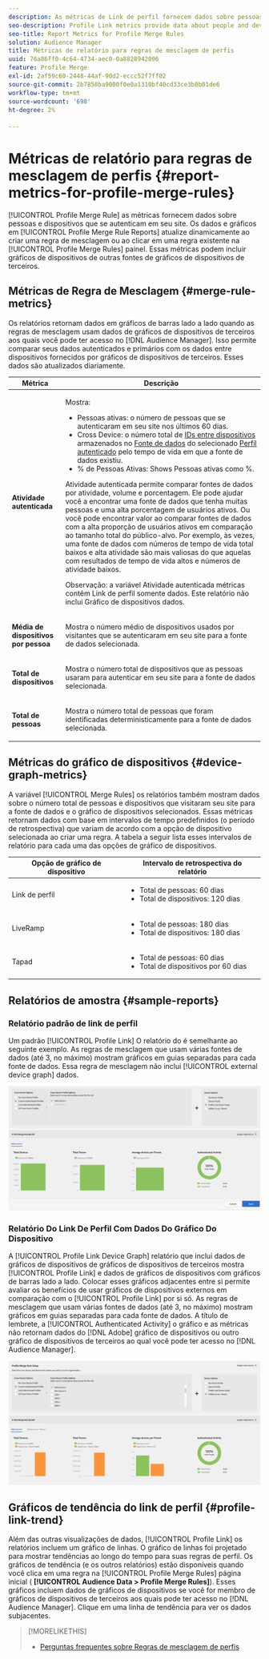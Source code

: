 ```yaml
---
description: As métricas de Link de perfil fornecem dados sobre pessoas e dispositivos que se autenticam em seu site. Os dados e gráficos no Link de perfil são atualizados dinamicamente à medida que você cria uma regra de mesclagem ou ao clicar em uma regra existente no painel Regras de mesclagem de perfil. Essas métricas podem incluir gráficos de dispositivos de outras fontes de gráficos de dispositivos de terceiros.
seo-description: Profile Link metrics provide data about people and devices that authenticate to your site. The data and graphs in Profile Link update dynamically as you create a merge rules or when you click an existing rule from the Profile Merge Rules dashboard. These metrics can include device graph from other third-party device graph sources.
seo-title: Report Metrics for Profile Merge Rules
solution: Audience Manager
title: Métricas de relatório para regras de mesclagem de perfis
uuid: 76a86ff0-4c64-4734-aec0-0a8828942096
feature: Profile Merge
exl-id: 2af59c60-2448-44af-90d2-eccc52f7ff02
source-git-commit: 2b7858ba9000f0e0a1310bf40cd33ce3b0b01de6
workflow-type: tm+mt
source-wordcount: '698'
ht-degree: 2%

---
```


# Métricas de relatório para regras de mesclagem de perfis {#report-metrics-for-profile-merge-rules}

[!UICONTROL Profile Merge Rule] as métricas fornecem dados sobre pessoas e dispositivos que se autenticam em seu site. Os dados e gráficos em [!UICONTROL Profile Merge Rule Reports] atualize dinamicamente ao criar uma regra de mesclagem ou ao clicar em uma regra existente na [!UICONTROL Profile Merge Rules] painel. Essas métricas podem incluir gráficos de dispositivos de outras fontes de gráficos de dispositivos de terceiros.

## Métricas de Regra de Mesclagem {#merge-rule-metrics}

Os relatórios retornam dados em gráficos de barras lado a lado quando as regras de mesclagem usam dados de gráficos de dispositivos de terceiros aos quais você pode ter acesso no [!DNL Audience Manager]. Isso permite comparar seus dados autenticados e primários com os dados entre dispositivos fornecidos por gráficos de dispositivos de terceiros. Esses dados são atualizados diariamente.

<table id="table_A7FB2F9804F84AC8A6DD05C0E6EE7555"> 
 <thead> 
  <tr> 
   <th colname="col1" class="entry"> Métrica </th> 
   <th colname="col2" class="entry"> Descrição </th> 
  </tr> 
 </thead>
 <tbody> 
  <tr> 
   <td colname="col1"> <p> <b><span class="wintitle"> Atividade autenticada</span></b> </p> </td> 
   <td colname="col2"> <p>Mostra: </p> 
    <ul id="ul_7F7373919A4A49028EF4BF7B28D9F8E9"> 
     <li id="li_FE2F93C496D64ED8928B3E522C9585EA"> <span class="wintitle"> Pessoas ativas</span>: o número de pessoas que se autenticaram em seu site nos últimos 60 dias. </li> 
     <li id="li_60CFD26EE68B442683C0ED5FED1A79C8"> <span class="wintitle"> Cross Device</span>: o número total de <a href="merge-rules-start.md#create-data-source"> IDs entre dispositivos</a> armazenados no <a href="https://experienceleague.adobe.com/docs/audience-manager/user-guide/features/data-sources/manage-datasources.html"> Fonte de dados</a> do selecionado <a href="merge-rule-definitions.md"> Perfil autenticado</a> pelo tempo de vida em que a fonte de dados existiu. </li> 
     <li id="li_F2F07B6A326C4A18B79A0CF2C47D9677"> <span class="wintitle"> % de Pessoas Ativas</span>: Shows <span class="wintitle"> Pessoas ativas</span> como %. </li> 
    </ul> <p> <span class="wintitle"> Atividade autenticada</span> permite comparar fontes de dados por atividade, volume e porcentagem. Ele pode ajudar você a encontrar uma fonte de dados que tenha muitas pessoas e uma alta porcentagem de usuários ativos. Ou você pode encontrar valor ao comparar fontes de dados com a alta proporção de usuários ativos em comparação ao tamanho total do público-alvo. Por exemplo, às vezes, uma fonte de dados com números de tempo de vida total baixos e alta atividade são mais valiosas do que aquelas com resultados de tempo de vida altos e números de atividade baixos. </p> <p> <p>Observação: a variável <span class="wintitle"> Atividade autenticada</span> métricas contêm <span class="wintitle"> Link de perfil</span> somente dados. Este relatório não inclui <span class="wintitle"> Gráfico de dispositivos</span> dados. </p> </p> </td> 
  </tr> 
  <tr> 
   <td colname="col1"> <p> <b><span class="wintitle"> Média de dispositivos por pessoa</span></b> </p> </td> 
   <td colname="col2"> <p> Mostra o número médio de dispositivos usados por visitantes que se autenticaram em seu site para a fonte de dados selecionada. </p> </td> 
  </tr> 
  <tr> 
   <td colname="col1"> <p> <b><span class="wintitle"> Total de dispositivos</span></b> </p> </td> 
   <td colname="col2"> <p>Mostra o número total de dispositivos que as pessoas usaram para autenticar em seu site para a fonte de dados selecionada. </p> </td> 
  </tr> 
  <tr> 
   <td colname="col1"> <p> <b><span class="wintitle"> Total de pessoas</span></b> </p> </td> 
   <td colname="col2"> <p>Mostra o número total de pessoas que foram identificadas deterministicamente para a fonte de dados selecionada. </p> </td> 
  </tr> 
 </tbody> 
</table>

## Métricas do gráfico de dispositivos {#device-graph-metrics}

A variável [!UICONTROL Merge Rules] os relatórios também mostram dados sobre o número total de pessoas e dispositivos que visitaram seu site para a fonte de dados e o gráfico de dispositivos selecionados. Essas métricas retornam dados com base em intervalos de tempo predefinidos (o período de retrospectiva) que variam de acordo com a opção de dispositivo selecionada ao criar uma regra. A tabela a seguir lista esses intervalos de relatório para cada uma das opções de gráfico de dispositivos.

<table id="table_038983EBC71F4A55BBCA99212AC5DEE6"> 
 <thead> 
  <tr> 
   <th colname="col1" class="entry"> Opção de gráfico de dispositivo </th> 
   <th colname="col2" class="entry"> Intervalo de retrospectiva do relatório </th> 
  </tr>
 </thead>
 <tbody> 
  <tr> 
   <td colname="col1"> <p><span class="wintitle"> Link de perfil</span> </p> </td> 
   <td colname="col2"> <p> 
     <ul id="ul_B2FF2341573840549FFB96579F537082"> 
      <li id="li_B37323C2F2434F41B407500AC5C15447">Total de pessoas: 60 dias </li> 
      <li id="li_08D911224A60418BBB3CFB4E70CE73D4">Total de dispositivos: 120 dias </li> 
     </ul> </p> </td> 
  </tr> 
  <tr> 
   <td colname="col1"> <p><span class="wintitle"> LiveRamp</span> </p> </td> 
   <td colname="col2"> <p> 
     <ul id="ul_2772F3AD7E1440789B635794ECDE8DFB"> 
      <li id="li_1432363829D64615B1D349A3722D6268">Total de pessoas: 180 dias </li> 
      <li id="li_D5C0E3CE92524B54BBD36C73A326292B">Total de dispositivos: 180 dias </li> 
     </ul> </p> </td> 
  </tr> 
  <tr> 
   <td colname="col1"> <p><span class="wintitle"> Tapad</span> </p> </td> 
   <td colname="col2"> <p> 
     <ul id="ul_274529DB58E6442E95C6AD89BECB1362"> 
      <li id="li_67102211A72A4E47AACFE5E369793C17">Total de pessoas: 60 dias </li> 
      <li id="li_3E8F3DA6A7B5487895A626674DA363A5">Total de dispositivos por 60 dias </li> 
     </ul> </p> </td> 
  </tr> 
 </tbody> 
</table>

## Relatórios de amostra {#sample-reports}

### Relatório padrão de link de perfil

Um padrão [!UICONTROL Profile Link] O relatório do é semelhante ao seguinte exemplo. As regras de mesclagem que usam várias fontes de dados (até 3, no máximo) mostram gráficos em guias separadas para cada fonte de dados. Essa regra de mesclagem não inclui [!UICONTROL external device graph] dados.

![](assets/profile-link-metrics.png)

### Relatório Do Link De Perfil Com Dados Do Gráfico Do Dispositivo

A [!UICONTROL Profile Link Device Graph] relatório que inclui dados de gráficos de dispositivos de gráficos de dispositivos de terceiros mostra [!UICONTROL Profile Link] e dados de gráficos de dispositivos com gráficos de barras lado a lado. Colocar esses gráficos adjacentes entre si permite avaliar os benefícios de usar gráficos de dispositivos externos em comparação com o [!UICONTROL Profile Link] por si só. As regras de mesclagem que usam várias fontes de dados (até 3, no máximo) mostram gráficos em guias separadas para cada fonte de dados. A título de lembrete, a [!UICONTROL Authenticated Activity] o gráfico e as métricas não retornam dados do [!DNL Adobe] gráfico de dispositivos ou outro gráfico de dispositivos de terceiros ao qual você pode ter acesso no [!DNL Audience Manager].

![](assets/profile-link-graph.png)

## Gráficos de tendência do link de perfil {#profile-link-trend}

Além das outras visualizações de dados, [!UICONTROL Profile Link] os relatórios incluem um gráfico de linhas. O gráfico de linhas foi projetado para mostrar tendências ao longo do tempo para suas regras de perfil. Os gráficos de tendência (e os outros relatórios) estão disponíveis quando você clica em uma regra na [!UICONTROL Profile Merge Rules] página inicial ( **[!UICONTROL Audience Data > Profile Merge Rules]**). Esses gráficos incluem dados de gráficos de dispositivos se você for membro de gráficos de dispositivos de terceiros aos quais pode ter acesso no [!DNL Audience Manager]. Clique em uma linha de tendência para ver os dados subjacentes.

>[!MORELIKETHIS]
>
>* [Perguntas frequentes sobre Regras de mesclagem de perfis](../../faq/faq-profile-merge.md)

